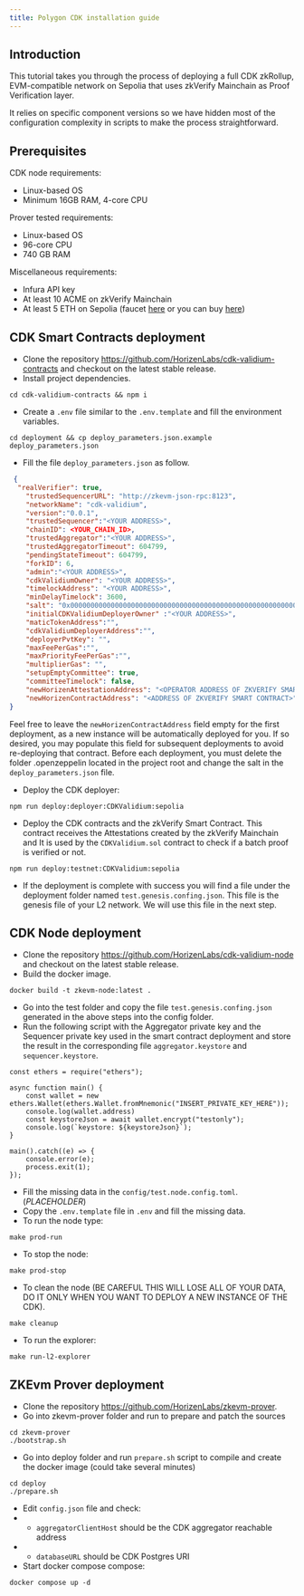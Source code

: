 ```yaml
---
title: Polygon CDK installation guide
---
```


## Introduction

This tutorial takes you through the process of deploying a full CDK zkRollup, EVM-compatible network on Sepolia that uses zkVerify Mainchain as Proof Verification layer.

It relies on specific component versions so we have hidden most of the configuration complexity in scripts to make the process straightforward.


## Prerequisites

CDK node requirements:
- Linux-based OS
- Minimum 16GB RAM, 4-core CPU

Prover tested requirements:
- Linux-based OS
- 96-core CPU
- 740 GB RAM

Miscellaneous requirements:
- Infura API key
- At least 10 ACME on zkVerify Mainchain
- At least 5 ETH on Sepolia (faucet [here](https://www.alchemy.com/faucets/ethereum-sepolia) or you can buy [here](https://www.sepoliaeth.com/buy-sepolia-eth))

## CDK Smart Contracts deployment

- Clone the repository https://github.com/HorizenLabs/cdk-validium-contracts and checkout on the latest stable release.
- Install project dependencies.

```
cd cdk-validium-contracts && npm i
```

- Create a `.env` file similar to the `.env.template` and fill the environment variables.

```
cd deployment && cp deploy_parameters.json.example deploy_parameters.json
```

- Fill the file `deploy_parameters.json` as follow.

```json
 {
  "realVerifier": true,
    "trustedSequencerURL": "http://zkevm-json-rpc:8123",
    "networkName": "cdk-validium",
    "version":"0.0.1",
    "trustedSequencer":"<YOUR ADDRESS>",
    "chainID": <YOUR_CHAIN_ID>,
    "trustedAggregator":"<YOUR ADDRESS>",
    "trustedAggregatorTimeout": 604799,
    "pendingStateTimeout": 604799,
    "forkID": 6,
    "admin":"<YOUR ADDRESS>",
    "cdkValidiumOwner": "<YOUR ADDRESS>",
    "timelockAddress": "<YOUR ADDRESS>",
    "minDelayTimelock": 3600,
    "salt": "0x0000000000000000000000000000000000000000000000000000000000000000",
    "initialCDKValidiumDeployerOwner" :"<YOUR ADDRESS>",
    "maticTokenAddress":"",
    "cdkValidiumDeployerAddress":"",
    "deployerPvtKey": "",
    "maxFeePerGas":"",
    "maxPriorityFeePerGas":"",
    "multiplierGas": "",
    "setupEmptyCommittee": true,
    "committeeTimelock": false,
    "newHorizenAttestationAddress": "<OPERATOR ADDRESS OF ZKVERIFY SMART CONTRACT>",
    "newHorizenContractAddress": "<ADDRESS OF ZKVERIFY SMART CONTRACT>"
}
```

Feel free to leave the `newHorizenContractAddress` field empty for the first deployment, as a new instance will be automatically deployed for you.  If so desired, you may populate this field for subsequent deployments to avoid re-deploying that contract.
Before each deployment, you must delete the folder .openzeppelin located in the project root and change the salt in the `deploy_parameters.json` file.

- Deploy the CDK deployer:

```
npm run deploy:deployer:CDKValidium:sepolia
```

- Deploy the CDK contracts and the zkVerify Smart Contract. This contract receives the Attestations created by the zkVerify Mainchain and It is used by the `CDKValidium.sol` contract to check if a batch proof is verified or not.

```
npm run deploy:testnet:CDKValidium:sepolia
```

- If the deployment is complete with success you will find a file under the deployment folder named `test.genesis.confing.json`. This file is the genesis file of your L2 network. We will use this file in the next step.

## CDK Node deployment

- Clone the repository https://github.com/HorizenLabs/cdk-validium-node and checkout on the latest stable release.
- Build the docker image.

```
docker build -t zkevm-node:latest .
```

- Go into the test folder and copy the file  `test.genesis.confing.json` generated in the above steps into the config folder.
- Run the following script with the Aggregator private key and the Sequencer private key used in the smart contract deployment and store the result in the corresponding file `aggregator.keystore` and `sequencer.keystore`.

```
const ethers = require("ethers");

async function main() {
    const wallet = new ethers.Wallet(ethers.Wallet.fromMnemonic("INSERT_PRIVATE_KEY_HERE"));
    console.log(wallet.address)
    const keystoreJson = await wallet.encrypt("testonly");
    console.log(`keystore: ${keystoreJson}`);
}

main().catch((e) => {
    console.error(e);
    process.exit(1);
});
```

- Fill the missing data in the `config/test.node.config.toml`.(_PLACEHOLDER_)
- Copy the `.env.template` file in `.env` and fill the missing data.
- To run the node type:

```
make prod-run
```

- To stop the node:

```
make prod-stop
```

- To clean the node (BE CAREFUL THIS WILL LOSE ALL OF YOUR DATA, DO IT ONLY WHEN YOU WANT TO DEPLOY A NEW INSTANCE OF THE CDK).

```
make cleanup
```

- To run the explorer:

```
make run-l2-explorer
```

## ZKEvm Prover deployment

- Clone the repository https://github.com/HorizenLabs/zkevm-prover.
- Go into zkevm-prover folder and run to prepare and patch the sources

```
cd zkevm-prover
./bootstrap.sh
```

- Go into deploy folder and run `prepare.sh` script to compile and create the docker image (could take several minutes)

```
cd deploy
./prepare.sh
```

- Edit `config.json` file and check:
- - `aggregatorClientHost` should be the CDK aggregator reachable address
- - `databaseURL` should be CDK Postgres URI
- Start docker compose compose:

```
docker compose up -d
```



